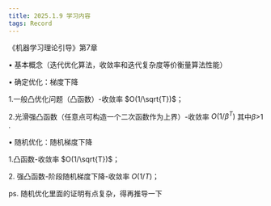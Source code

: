 ```yaml
---
title: 2025.1.9 学习内容
tags: Record
---
```


《机器学习理论引导》第7章

​&#8226; 基本概念（迭代优化算法，收敛率和迭代复杂度等价衡量算法性能）

​&#8226; 确定优化：梯度下降

​1.一般凸优化问题（凸函数）-收敛率 $O(1/\sqrt{T})$；

​2.光滑强凸函数（任意点可构造一个二次函数作为上界）-收敛率 $O(1/{\beta}^T)$ 其中$\beta$>1 .

​&#8226; 随机优化：随机梯度下降

​1.凸函数-收敛率 $O(1/\sqrt{T})$；

​2. 强凸函数-阶段随机梯度下降-收敛率 $O(1/T)$；

ps. 随机优化里面的证明有点复杂，得再推导一下
